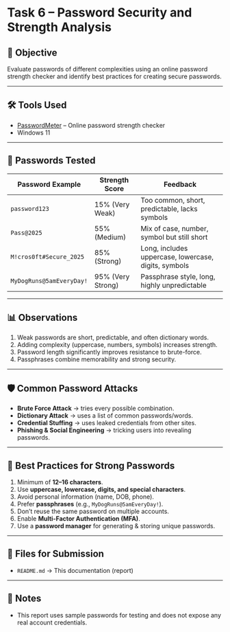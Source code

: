 # Task 6 – Password Security and Strength Analysis

## 🎯 Objective
Evaluate passwords of different complexities using an online password strength checker and identify best practices for creating secure passwords.

---

## 🛠 Tools Used
- [PasswordMeter](https://www.passwordmeter.com/) – Online password strength checker  
- Windows 11  

---

## 🧪 Passwords Tested

| Password Example         | Strength Score | Feedback |
|---------------------------|----------------|-----------|
| `password123`            | 15% (Very Weak) | Too common, short, predictable, lacks symbols |
| `Pass@2025`              | 55% (Medium) | Mix of case, number, symbol but still short |
| `M!cros0ft#Secure_2025`  | 85% (Strong) | Long, includes uppercase, lowercase, digits, symbols |
| `MyDogRuns@5amEveryDay!` | 95% (Very Strong) | Passphrase style, long, highly unpredictable |

---

## 📊 Observations
1. Weak passwords are short, predictable, and often dictionary words.  
2. Adding complexity (uppercase, numbers, symbols) increases strength.  
3. Password length significantly improves resistance to brute-force.  
4. Passphrases combine memorability and strong security.  

---

## 🛡 Common Password Attacks
- **Brute Force Attack** → tries every possible combination.  
- **Dictionary Attack** → uses a list of common passwords/words.  
- **Credential Stuffing** → uses leaked credentials from other sites.  
- **Phishing & Social Engineering** → tricking users into revealing passwords.  

---

## 🔑 Best Practices for Strong Passwords
1. Minimum of **12–16 characters**.  
2. Use **uppercase, lowercase, digits, and special characters**.  
3. Avoid personal information (name, DOB, phone).  
4. Prefer **passphrases** (e.g., `MyDogRuns@5amEveryDay!`).  
5. Don’t reuse the same password on multiple accounts.  
6. Enable **Multi-Factor Authentication (MFA)**.  
7. Use a **password manager** for generating & storing unique passwords.  

---

## 📂 Files for Submission
- `README.md` → This documentation (report)

---

## 📌 Notes
- This report uses sample passwords for testing and does not expose any real account credentials.  
